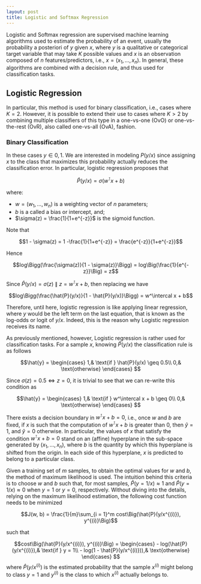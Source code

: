 ```yaml
---
layout: post
title: Logistic and Softmax Regression
---
```


Logistic and Softmax regression are supervised machine learning algorithms used to estimate the probability of an event, usually the probability a posteriori of $y$ given $x$, where $y$ is a qualitative or categorical target variable that may take $K$ possible values and $x$ is an observation composed of $n$ features/predictors, i.e., $x=(x_1,\ldots,x_n)$. In general, these algorithms are combined with a decision rule, and thus used for classification tasks.


## Logistic Regression

In particular, this method is used for binary classification, i.e., cases where $K=2$. However, it is possible to extend their use to cases where $K>2$ by combining multiple classifiers of this type in a one-vs-one (OvO) or one-vs-the-rest (OvR), also called one-vs-all (OvA), fashion.

### Binary Classification

In these cases $y \in {0, 1}$. We are interested in modeling $P(y/x)$ since assigning $x$ to the class that maximizes this probability actually reduces the classification error. In particular, logistic regression proposes that 

$$\hat{P}(y/x) = \sigma(w^\intercal x + b)$$

where:

 - $w = (w_1, \ldots, w_n)$ is a weighting vector of $n$ parameters;
 - $b$ is a called a bias or intercept, and;
 - $\sigma(z) = \frac{1}{1+e^{-z}}$ is the sigmoid function.

Note that

$$1 - \sigma(z) = 1 -\frac{1}{1+e^{-z}}  = \frac{e^{-z}}{1+e^{-z}}$$

Hence

$$log\Bigg(\frac{\sigma(z)}{1 - \sigma(z)}\Bigg) = log\Big(\frac{1}{e^{-z}}\Big) = z$$

Since $\hat{P}(y/x) = \sigma(z)~\|~z = w^\intercal x + b$, then replacing we have

$$log\Bigg(\frac{\hat{P}(y/x)}{1 - \hat{P}(y/x)}\Bigg) = w^\intercal x + b$$

Therefore, until here, logistic regression is like applying linear regression, where $y$ would be the left term on the last equation, that is known as the log-odds or logit of $y/x$. Indeed, this is the reason why Logistic regression receives its name.

As previously mentioned, however, Logistic regression is rather used for classification tasks. 
For a sample $x$, knowing $\hat{P}(y/x)$  the classification rule is as follows

$$\hat{y} =  
\begin{cases}
    1,& \text{if } \hat{P}(y/x) \geq 0.5\\
    0,& \text{otherwise}
\end{cases}
 $$

Since $\sigma(z) = 0.5 \iff z = 0$, it is trivial to see that we can re-write this condition as 

 $$\hat{y} =  
\begin{cases}
    1,& \text{if } w^\intercal x + b \geq 0\\
    0,& \text{otherwise}
\end{cases}
 $$

There exists a decision boundary in $w^\intercal x + b = 0$, i.e., once $w$ and $b$ are fixed, if $x$ is such that the computation of $w^\intercal x + b$ is greater than $0$, then $\hat{y} = 1$, and  $\hat{y} = 0$ otherwise. In particular, the values of $x$ that satisfy the condition $w^\intercal x + b = 0$ stand on an (affine) hyperplane in the sub-space generated by $(x_1, \ldots, x_n)$, where $b$ is the quantity by which this hyperplane is shifted from the origin. In each side of this hyperplane, $x$ is predicted to belong to a particular class.

Given a training set of $m$ samples, to obtain the optimal values for $w$ and $b$, the method of maximum likelihood is used.  The intuition behind this criteria is to choose $w$ and $b$ such that, for most samples, $\hat{P}(y =1 /x) \approx 1$ and $\hat{P}(y =1 /x) \approx 0$ when $y=1$ or $y = 0$, respectively. Without diving into the details, relying on the maximum likelihood estimation, the following cost function needs to be minimized

$$J(w, b) = \frac{1}{m}\sum_{i = 1}^m cost\Big(\hat{P}(y/x^{(i)}),  y^{(i)}\Big)$$

such that 

$$cost\Big(\hat{P}(y/x^{(i)}), y^{(i)}\Big) = 
\begin{cases}
    - log(\hat{P}(y/x^{(i)}),& \text{if } y = 1\\
    - log(1 - \hat{P}(y/x^{(i)})),& \text{otherwise}
\end{cases}
 $$
where $\hat{P}(y/x^{(i)})$ is the estimated probability that the sample $x^{(i)}$ might belong to class $y=1$ and $y^{(i)}$ is the class to which $x^{(i)}$ actually belongs to. 
